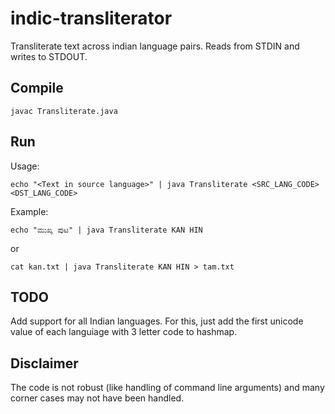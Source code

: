 # indic-transliterator

Transliterate text across indian language pairs.
Reads from STDIN and writes to STDOUT.

## Compile

```
javac Transliterate.java
```

## Run
Usage:

```
echo "<Text in source language>" | java Transliterate <SRC_LANG_CODE> <DST_LANG_CODE>
```

Example:

```
echo "ಮುಖ್ಯ ಪುಟ" | java Transliterate KAN HIN
```

or

```
cat kan.txt | java Transliterate KAN HIN > tam.txt
```

## TODO
Add support for all Indian languages. For this, just add the first unicode value of each languiage with 3 letter code to hashmap.

## Disclaimer
The code is not robust (like handling of command line arguments) and many corner cases may not have been handled.
